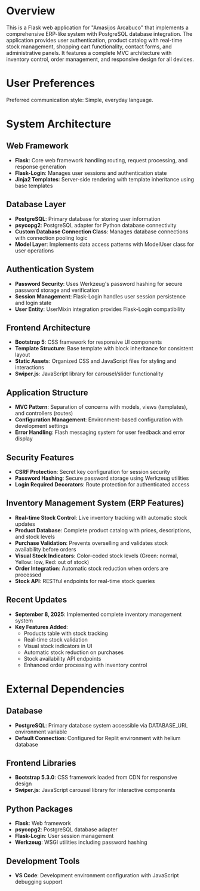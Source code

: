 # Overview

This is a Flask web application for "Amasijos Arcabuco" that implements a comprehensive ERP-like system with PostgreSQL database integration. The application provides user authentication, product catalog with real-time stock management, shopping cart functionality, contact forms, and administrative panels. It features a complete MVC architecture with inventory control, order management, and responsive design for all devices.

# User Preferences

Preferred communication style: Simple, everyday language.

# System Architecture

## Web Framework
- **Flask**: Core web framework handling routing, request processing, and response generation
- **Flask-Login**: Manages user sessions and authentication state
- **Jinja2 Templates**: Server-side rendering with template inheritance using base templates

## Database Layer
- **PostgreSQL**: Primary database for storing user information
- **psycopg2**: PostgreSQL adapter for Python database connectivity
- **Custom Database Connection Class**: Manages database connections with connection pooling logic
- **Model Layer**: Implements data access patterns with ModelUser class for user operations

## Authentication System
- **Password Security**: Uses Werkzeug's password hashing for secure password storage and verification
- **Session Management**: Flask-Login handles user session persistence and login state
- **User Entity**: UserMixin integration provides Flask-Login compatibility

## Frontend Architecture
- **Bootstrap 5**: CSS framework for responsive UI components
- **Template Structure**: Base template with block inheritance for consistent layout
- **Static Assets**: Organized CSS and JavaScript files for styling and interactions
- **Swiper.js**: JavaScript library for carousel/slider functionality

## Application Structure
- **MVC Pattern**: Separation of concerns with models, views (templates), and controllers (routes)
- **Configuration Management**: Environment-based configuration with development settings
- **Error Handling**: Flash messaging system for user feedback and error display

## Security Features
- **CSRF Protection**: Secret key configuration for session security
- **Password Hashing**: Secure password storage using Werkzeug utilities
- **Login Required Decorators**: Route protection for authenticated access

## Inventory Management System (ERP Features)
- **Real-time Stock Control**: Live inventory tracking with automatic stock updates
- **Product Database**: Complete product catalog with prices, descriptions, and stock levels
- **Purchase Validation**: Prevents overselling and validates stock availability before orders
- **Visual Stock Indicators**: Color-coded stock levels (Green: normal, Yellow: low, Red: out of stock)
- **Order Integration**: Automatic stock reduction when orders are processed
- **Stock API**: RESTful endpoints for real-time stock queries

## Recent Updates
- **September 8, 2025**: Implemented complete inventory management system
- **Key Features Added**:
  - Products table with stock tracking
  - Real-time stock validation
  - Visual stock indicators in UI
  - Automatic stock reduction on purchases
  - Stock availability API endpoints
  - Enhanced order processing with inventory control

# External Dependencies

## Database
- **PostgreSQL**: Primary database system accessible via DATABASE_URL environment variable
- **Default Connection**: Configured for Replit environment with helium database

## Frontend Libraries
- **Bootstrap 5.3.0**: CSS framework loaded from CDN for responsive design
- **Swiper.js**: JavaScript carousel library for interactive components

## Python Packages
- **Flask**: Web framework
- **psycopg2**: PostgreSQL database adapter
- **Flask-Login**: User session management
- **Werkzeug**: WSGI utilities including password hashing

## Development Tools
- **VS Code**: Development environment configuration with JavaScript debugging support